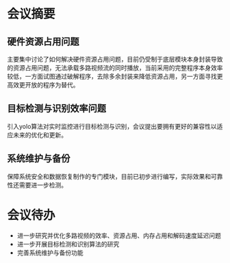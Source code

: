# 会议摘要  

## 硬件资源占用问题  
主要集中讨论了如何解决硬件资源占用问题，目前仍受制于底层模块本身封装导致的资源占用问题，无法承载多路视频流的同时播放，当前采用的完整程序本身效率较低，一方面试图通过破解程序，去除多余封装来降低资源占用，另一方面寻找更高效更开放的程序为替代。
## 目标检测与识别效率问题
引入yolo算法对实时监控进行目标检测与识别，会议提出要拥有更好的兼容性以适应未来的优化和更新。
## 系统维护与备份
保障系统安全和数据恢复制作的专门模块，目前已初步进行编写，实际效果和可靠性还需要进一步检测。
# 会议待办
- 进一步研究并优化多路视频的效率、资源占用、内存占用和解码速度延迟问题
- 进一步开展目标检测和识别算法的研究
- 完善系统维护与备份功能

